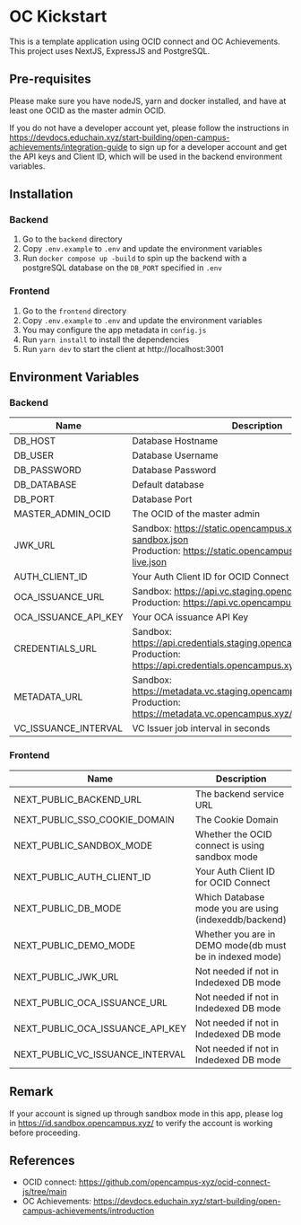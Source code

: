 # OC Kickstart

This is a template application using OCID connect and OC Achievements.
This project uses NextJS, ExpressJS and PostgreSQL.

## Pre-requisites

Please make sure you have nodeJS, yarn and docker installed, and have at least one OCID as the master admin OCID.

If you do not have a developer account yet, please follow the instructions in https://devdocs.educhain.xyz/start-building/open-campus-achievements/integration-guide
to sign up for a developer account and get the API keys and Client ID, which will be used in the backend environment variables.

## Installation

### Backend

1. Go to the `backend` directory
2. Copy `.env.example` to `.env` and update the environment variables
3. Run `docker compose up -build` to spin up the backend with a postgreSQL database on the `DB_PORT` specified in `.env`

### Frontend

1. Go to the `frontend` directory
2. Copy `.env.example` to `.env` and update the environment variables
3. You may configure the app metadata in `config.js`
4. Run `yarn install` to install the dependencies
5. Run `yarn dev` to start the client at http://localhost:3001

## Environment Variables

### Backend

| Name                 | Description                                                                                                                           |
| -------------------- | ------------------------------------------------------------------------------------------------------------------------------------- |
| DB_HOST              | Database Hostname                                                                                                                     |
| DB_USER              | Database Username                                                                                                                     |
| DB_PASSWORD          | Database Password                                                                                                                     |
| DB_DATABASE          | Default database                                                                                                                      |
| DB_PORT              | Database Port                                                                                                                         |
| MASTER_ADMIN_OCID    | The OCID of the master admin                                                                                                          |
| JWK_URL              | Sandbox: https://static.opencampus.xyz/jwks/jwks-sandbox.json<br>Production: https://static.opencampus.xyz/jwks/jwks-live.json        |
| AUTH_CLIENT_ID       | Your Auth Client ID for OCID Connect                                                                                                  |
| OCA_ISSUANCE_URL     | Sandbox: https://api.vc.staging.opencampus.xyz/issuer/vc<br>Production: https://api.vc.opencampus.xyz/issuer/vc                       |
| OCA_ISSUANCE_API_KEY | Your OCA issuance API Key                                                                                                             |
| CREDENTIALS_URL      | Sandbox: https://api.credentials.staging.opencampus.xyz/credentials<br>Production: https://api.credentials.opencampus.xyz/credentials |
| METADATA_URL         | Sandbox: https://metadata.vc.staging.opencampus.xyz/metadata<br>Production: https://metadata.vc.opencampus.xyz/metadata               |
| VC_ISSUANCE_INTERVAL | VC Issuer job interval in seconds                                                                                                     |

### Frontend

| Name                          | Description                                    |
| ----------------------------- | ---------------------------------------------- |
| NEXT_PUBLIC_BACKEND_URL       | The backend service URL                        |
| NEXT_PUBLIC_SSO_COOKIE_DOMAIN | The Cookie Domain                              |
| NEXT_PUBLIC_SANDBOX_MODE      | Whether the OCID connect is using sandbox mode |
| NEXT_PUBLIC_AUTH_CLIENT_ID    | Your Auth Client ID for OCID Connect           |
| NEXT_PUBLIC_DB_MODE           | Which Database mode you are using (indexeddb/backend)|
| NEXT_PUBLIC_DEMO_MODE         | Whether you are in DEMO mode(db must be in indexed mode)|
| NEXT_PUBLIC_JWK_URL           | Not needed if not in Indedexed DB mode         |
| NEXT_PUBLIC_OCA_ISSUANCE_URL  | Not needed if not in Indedexed DB mode         |
| NEXT_PUBLIC_OCA_ISSUANCE_API_KEY| Not needed if not in Indedexed DB mode         |
| NEXT_PUBLIC_VC_ISSUANCE_INTERVAL| Not needed if not in Indedexed DB mode         |


## Remark

If your account is signed up through sandbox mode in this app, please log in https://id.sandbox.opencampus.xyz/ to verify the account is working before proceeding.

## References

- OCID connect: https://github.com/opencampus-xyz/ocid-connect-js/tree/main
- OC Achievements: https://devdocs.educhain.xyz/start-building/open-campus-achievements/introduction
